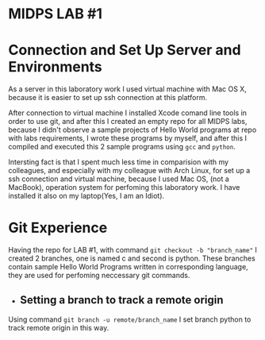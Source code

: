 # MIDPS LAB #1

# Connection and Set Up Server and Environments

As a server in this laboratory work I used virtual machine with Mac OS X, because it is easier to set up ssh connection at this platform.

After connection to virtual machine I installed Xcode comand line tools in order to use git, and after this I created an empty repo for all MIDPS labs, because I didn't observe a sample projects of Hello World programs at repo with labs requirements, I wrote these programs by myself, and after this I compiled and executed this 2 sample programs using `gcc` and `python`.

Intersting fact is that I spent much less time in comparision with my colleagues, and especially with my colleague with Arch Linux, for set up a ssh connection and virtual machine, because I used Mac OS, (not a MacBook), operation system for perfoming this laboratory work. I have installed it also on my laptop(Yes, I am an Idiot).

# Git Experience

Having the repo for LAB #1, with command `git checkout -b "branch_name"` I created 2 branches, one is named c and second is python. These branches contain sample Hello World Programs written in corresponding language, they are used for perfoming neccessary git commands.

- ## Setting a branch to track a remote origin
Using command `git branch -u remote/branch_name` I set branch python to track remote origin in this way.
